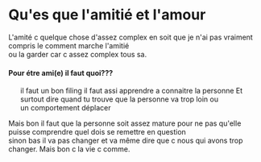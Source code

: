 <html> 
  <head> 
  <p><h1> Qu'es que l'amitié et l'amour</h1></p>
  </head>
  <body> 
    <p> L'amité c quelque chose d'assez complex en soit que je n'ai pas vraiment compris le comment marche l'amitié <br/>
    ou la garder car c assez complex tous sa. </p>
    <p> <h4> Pour étre ami(e) il faut quoi???</h4></p>
    <ol> 
    <il> il faut un bon filing</il>
    <il> il faut assi apprendre a connaitre la personne</il>
    <il> Et surtout dire quand tu trouve que la personne va trop loin ou <br/>
    un comportement déplacer</il></ol>
    <p> Mais bon il faut que la personne soit assez mature pour ne pas qu'elle puisse comprendre quel dois se remettre en question <br/>
    sinon bas il va pas changer et va même dire que c nous qui avons trop changer. Mais bon c la vie c comme. </p>
    <img nom="\html/coeur1.jpg"/> 
  </body>
</html> 
